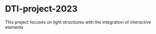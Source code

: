 # DTI-project-2023
This project focuses on light structiures with the integration of interactive elements
